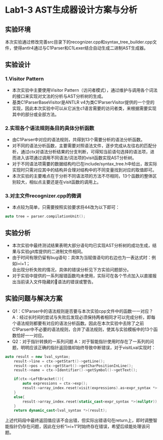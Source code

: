 # Lab1-3 AST生成器设计方案与分析
## 实验环境
本次实验通过修改完善src目录下的recognizer.cpp和syntax_tree_builder.cpp文件，使得antlr4通过与C1Parser和C1Lexer结合自动生成二进制AST生成器。
## 实验设计
### 1.Visitor Pattern
* 本次实验中主要使用Visitor Pattern（访问者模式），通过维护与调用各个词法的接口来实现对文法的分析与AST分析树的生成。
* 基类C1ParserBaseVisitor是ANTLR v4为类C1ParserVisitor提供的一个空的实现，因此本次实验中可以从它派生c1语言需要的访问者类，来根据需要实现其中的部分或全部方法。
### 2.实现各个语法规则条目的具体分析函数
* 由C1Parser中对应的语法规则，共得到13个需要分析的语法分析函数。
* 对不同的语法分析函数，主要需要对照语法文件，逐步完成从左往右的匹配分析，通过ctx对语法分析结果的分支判断，可得知当前语句选择的语法项，进而进入该项通过调用不同语法/词法项的visit函数实现AST分析树。
* 对于不同语法项需要的数据结构均已在include/syntax_tree.h中给出，故实际实现时只需对应其中的结构并合理对结构中的不同变量找到对应的取值即可。
* 本次实验的主要难点在于分析不同语法项的方法不尽相同，13个函数的整体区别较大，相似点主要还是在visit函数的调用上。
### 3.对主文件recognizer.cpp的微调
* 本点较为简单，只需要按照实验要求将44改为以下即可：
```cpp
auto tree = parser.compilationUnit();
```
## 实验分析
* 本次实验中最终测试结果表明大部分语句均已实现AST分析树的成功生成，结果与实验git库提供的二进制文件相同。
* 由于时间有限仍留有bug语句：具体为当赋值语句的右边也为一表达式时：例如i=i+1；   
会出现分析失败的情况，具体的错误分析见下方实验问题部分。
* 对于实验中提供的一系列报错函数均未使用，实际可在各个节点加入以直接报出当前读入文件隐藏的语法的错误或警告。
## 实验问题与解决方案
* Q1：C1Parser中的语法规则是否要与本次实验cpp文件中的函数一一对应？
A：经过长时间的尝试与失败后发现必须保持两者相同才可以完成分析，即每个语法规则都要有对应的语法分析函数。因此在本次实验中去除了之前C1Parser中不必要的语法规则，合并了语法规则，使其与实验模板中的13个函数恰好一一对应。
* Q2：对于指针转换的一系列问题
A：对于智能指针使用时存在了一系列的问题，明明应该正确的指针返回值却始终导致中断错误，对于visitLval实现时：   
```cpp
auto result = new lval_syntax;
    result->line = ctx->getStart()->getLine();
    result->pos = ctx->getStart()->getCharPositionInLine();
    result->name = ctx->Identifier()->getSymbol()->getText();

    if(ctx->LeftBracket()){
        auto expressions = ctx->exp();
        result->array_index.reset(visit(expressions).as<expr_syntax *>());
    }
    else{
        result->array_index.reset(static_cast<expr_syntax *>(nullptr));
    }
    return dynamic_cast<lval_syntax *>(result);
```
上述代码段中最终返回值应该不会出错，但实际出错语句在return上，即时调整智能指针仍存在问题，因此在分析“i=i+1”时始终存在错误，希望后续能处理该问题。